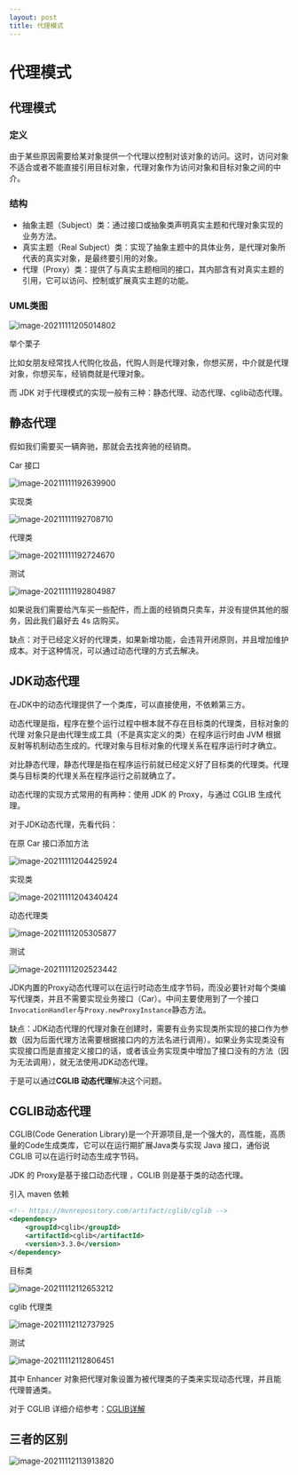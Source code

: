 ```yaml
---
layout: post
title: 代理模式
---
```


# 代理模式
## 代理模式

### 定义

由于某些原因需要给某对象提供一个代理以控制对该对象的访问。这时，访问对象不适合或者不能直接引用目标对象，代理对象作为访问对象和目标对象之间的中介。

### 结构

- 抽象主题（Subject）类：通过接口或抽象类声明真实主题和代理对象实现的业务方法。
- 真实主题（Real Subject）类：实现了抽象主题中的具体业务，是代理对象所代表的真实对象，是最终要引用的对象。
- 代理（Proxy）类：提供了与真实主题相同的接口，其内部含有对真实主题的引用，它可以访问、控制或扩展真实主题的功能。

### UML类图

![image-20211111205014802](https://cdn.javatv.net/note/20211111205014.png)

举个栗子

比如女朋友经常找人代购化妆品，代购人则是代理对象，你想买房，中介就是代理对象，你想买车，经销商就是代理对象。

而 JDK 对于代理模式的实现一般有三种：静态代理、动态代理、cglib动态代理。

## 静态代理

假如我们需要买一辆奔驰，那就会去找奔驰的经销商。

Car 接口

![image-20211111192639900](https://cdn.javatv.net/note/20211111192639.png)

实现类

![image-20211111192708710](https://cdn.javatv.net/note/20211111192708.png)

代理类

![image-20211111192724670](https://cdn.javatv.net/note/20211111192724.png)

测试

![image-20211111192804987](https://cdn.javatv.net/note/20211111192805.png)

如果说我们需要给汽车买一些配件，而上面的经销商只卖车，并没有提供其他的服务，因此我们最好去 4s 店购买。

缺点：对于已经定义好的代理类，如果新增功能，会违背开闭原则，并且增加维护成本。对于这种情况，可以通过动态代理的方式去解决。

## JDK动态代理

在JDK中的动态代理提供了一个类库，可以直接使用，不依赖第三方。

动态代理是指，程序在整个运行过程中根本就不存在目标类的代理类，目标对象的代理 对象只是由代理生成工具（不是真实定义的类）在程序运行时由 JVM 根据反射等机制动态生成的。代理对象与目标对象的代理关系在程序运行时才确立。

对比静态代理，静态代理是指在程序运行前就已经定义好了目标类的代理类。代理类与目标类的代理关系在程序运行之前就确立了。

动态代理的实现方式常用的有两种：使用 JDK 的 Proxy，与通过 CGLIB 生成代理。

对于JDK动态代理，先看代码：

在原 Car 接口添加方法

![image-20211111204425924](https://cdn.javatv.net/note/20211111204425.png)

实现类

![image-20211111204340424](https://cdn.javatv.net/note/20211111204340.png)

动态代理类

![image-20211111205305877](https://cdn.javatv.net/note/20211111205306.png)

测试

![image-20211111202523442](https://cdn.javatv.net/note/20211111202523.png)

 JDK内置的Proxy动态代理可以在运行时动态生成字节码，而没必要针对每个类编写代理类，并且不需要实现业务接口（Car）。中间主要使用到了一个接口`InvocationHandler`与`Proxy.newProxyInstance`静态方法。

缺点：JDK动态代理的代理对象在创建时，需要有业务实现类所实现的接口作为参数（因为后面代理方法需要根据接口内的方法名进行调用）。如果业务实现类没有实现接口而是直接定义接口的话，或者该业务实现类中增加了接口没有的方法（因为无法调用），就无法使用JDK动态代理。

于是可以通过**CGLIB 动态代理**解决这个问题。

## CGLIB动态代理

CGLIB(Code Generation Library)是一个开源项目,是一个强大的，高性能，高质量的Code生成类库，它可以在运行期扩展Java类与实现 Java 接口，通俗说 CGLIB 可以在运行时动态生成字节码。

JDK 的 Proxy是基于接口动态代理 ，CGLIB 则是基于类的动态代理。

引入 maven 依赖

```xml
<!-- https://mvnrepository.com/artifact/cglib/cglib -->
<dependency>
    <groupId>cglib</groupId>
    <artifactId>cglib</artifactId>
    <version>3.3.0</version>
</dependency>
```

目标类

![image-20211112112653212](https://cdn.javatv.net/note/20211112112700.png)

cglib 代理类

![image-20211112112737925](https://cdn.javatv.net/note/20211112112738.png)



测试

![image-20211112112806451](https://cdn.javatv.net/note/20211112112806.png)



其中 Enhancer 对象把代理对象设置为被代理类的子类来实现动态代理，并且能代理普通类。

对于 CGLIB 详细介绍参考：[CGLIB详解](https://blog.csdn.net/danchu/article/details/70238002)

## 三者的区别

![image-20211112113913820](https://cdn.javatv.net/note/20211112113913.png)





